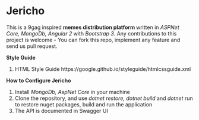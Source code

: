 # Jericho

This is a 9gag inspired <b> memes distribution platform </b> written in <i>ASPNet Core, MongoDb, Angular 2 </i> with <i>Bootstrap 3</i>.  Any contributions to this project is welcome - You can fork this repo, implement any feature and send us pull request.

<b> Style Guide </b>
<ol>
<li> HTML Style Guide https://google.github.io/styleguide/htmlcssguide.xml </li>
</ol>

<b> How to Configure Jericho </b>
<ol>
    <li> Install <i>MongoDb, AspNet Core </i>in your machine </li>
    <li> Clone the repository, and use <i>dotnet restore, dotnet build</i> and <i>dotnet</i> run to restore nuget packages, build and run the application </li>
    <li> The API is documented in Swagger UI </li>
</ol>
